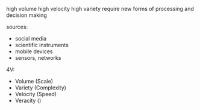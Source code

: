 high volume
high velocity
high variety
require new forms of processing and decision making

sources:
- social media
- scientific instruments
- mobile devices
- sensors, networks

4V:
- Volume (Scale)
- Variety (Complexity)
- Velocity (Speed)
- Veracity ()